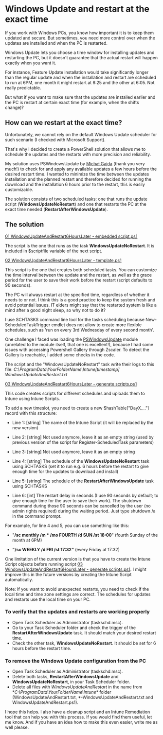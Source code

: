 # Windows Update and restart at the exact time

If you work with Windows PCs, you know how important it is to keep them updated and secure. But sometimes, you need more control over when the updates are installed and when the PC is restarted. 

Windows Update lets you choose a time window for installing updates and restarting the PC, but it doesn't guarantee that the actual restart will happen exactly when you want it. 

For instance, Feature Update installation would take significantly longer than the regular update and when the installation and restart are scheduled to run at 6PM, one month it might restart at 6:25 and the other at 6:05. Not really predictable.

But what if you want to make sure that the updates are installed earlier and the PC is restart at certain exact time (for example, when the shifts change)? 

## How can we restart at the exact time?

Unfortunately, we cannot rely on the default Windows Update scheduler for such scenario (I checked with Microsoft Support).

That's why I decided to create a PowerShell solution that allows me to schedule the updates and the restarts with more precision and reliability.

My solution uses PSWindowsUpdate by [Michał Gajda](https://github.com/mgajda83/PSWindowsUpdate) (thank you very much!) to check for and apply any available updates a few hours before the desired restart time. I wanted to minimize the time between the updates installation and the planned restart and therefore decided for running the download and the installation 6 hours prior to the restart, this is easily customizable.

The solution consists of two scheduled tasks: one that runs the update script (**WindowsUpdateNoRestart**) and one that restarts the PC at the exact time needed (**RestartAfterWindowsUpdate**).

## The solution


[01 WindowsUpdateAndRestart6HoursLater - embedded script.ps1](https://github.com/najki78/publicStuff/blob/main/Windows%20Update%20and%20restart%20at%20the%20exact%20time/01%20WindowsUpdateAndRestart6HoursLater%20-%20embedded%20script.ps1)

The script is the one that runs as the task **WindowsUpdateNoRestart**. It is included in $scriptfile variable of the next script.


[02 WindowsUpdateAndRestart6HoursLater - template.ps1](https://github.com/najki78/publicStuff/blob/main/Windows%20Update%20and%20restart%20at%20the%20exact%20time/02%20WindowsUpdateAndRestart6HoursLater%20-%20template.ps1)

This script is the one that creates both scheduled tasks. You can customize the time interval between the update and the restart, as well as the grace period for the user to save their work before the restart (script defaults to 90 seconds).

The PC will always restart at the specified time, regardless of whether it needs to or not. I think this is a good practice to keep the system fresh and avoid potential issues. IT elders might say that the restarted system is like a mind after a good night sleep, so why not to do it?

I use SCHTASKS command line tool for the tasks scheduling because New-ScheduledTaskTrigger cmdlet does not allow to create more flexible schedules, such as 'run on every 3rd Wednesday of every second month'.

One challenge I faced was loading the [PSWindowsUpdate](https://www.powershellgallery.com/packages/PSWindowsUpdate/) module (unrelated to the module itself, that one is excellent!), because I had some issues with accessing Powershell Gallery through Zscaler. To detect the Gallery is reachable, I added some checks in the code.

The script and the "WindowsUpdateNoRestart" task write their logs to this file: _C:\ProgramData\YourFolderName\Intune\[timestamp] WindowsUpdateAndRestart.txt_


[03 WindowsUpdateAndRestart6HoursLater - generate scripts.ps1](https://github.com/najki78/publicStuff/blob/main/Windows%20Update%20and%20restart%20at%20the%20exact%20time/03%20WindowsUpdateAndRestart6HoursLater%20-%20generate%20scripts.ps1)

This code creates scripts for different schedules and uploads them to Intune using Intune Scripts.

To add a new timeslot, you need to create a new $hashTable["DayX...."] record with this structure:

- Line 1: [string] The name of the Intune Script (it will be replaced by the new version)

- Line 2: [string] Not used anymore, leave it as an empty string (used by previous version of the script for Register-ScheduledTask parameters)

- Line 3: [string] Not used anymore, leave it as an empty string

- Line 4: [string] The schedule of the **WindowsUpdateNoRestart** task using SCHTASKS (set it to run e.g. 6 hours before the restart to give enough time for the updates to download and install)

- Line 5: [string] The schedule of the **RestartAfterWindowsUpdate** task using SCHTASKS

- Line 6: [int] The restart delay in seconds (I use 90 seconds by default; to give enough time for the user to save their work). The shutdown command during those 90 seconds can be cancelled by the user (no admin rights required) during the waiting period. Just type shutdown /a in the command prompt.


For example, for line 4 and 5, you can use something like this: 

- "**/sc monthly /m * /mo FOURTH /d SUN /st 18:00**" (fourth Sunday of the month at 6PM)

- **"/sc WEEKLY /d FRI /st 17:32"** (every Friday at 17:32)


One limitation of the current version is that you have to create the Intune Script objects before running script [03 WindowsUpdateAndRestart6HoursLater - generate scripts.ps1](https://github.com/najki78/publicStuff/blob/main/Windows%20Update%20and%20restart%20at%20the%20exact%20time/03%20WindowsUpdateAndRestart6HoursLater%20-%20generate%20scripts.ps1). I might improve this in the future versions by creating the Intune Script automatically.

Note: If you want to avoid unexpected restarts, you need to check if the local time and time zone settings are correct. The schedules for updates and restarts use the local time on your PC.


### To verify that the updates and restarts are working properly

- Open Task Scheduler as Administrator (taskschd.msc).
- Go to your Task Scheduler folder and check the trigger of the **RestartAfterWindowsUpdate** task. It should match your desired restart time.
- Check the other task, **WindowsUpdateNoRestart**. It should be set for 6 hours before the restart time.


### To remove the Windows Update configuration from the PC

- Open Task Scheduler as Administrator (taskschd.msc).
- Delete both tasks, **RestartAfterWindowsUpdate** and **WindowsUpdateNoRestart**, in your Task Scheduler folder.
- Delete all files with _WindowsUpdateAndRestart_ in the name from **C:\ProgramData\YourFolderName\Intune\** folder (WindowsUpdateAndRestart.txt, *-WindowsUpdateAndRestart.txt and WindowsUpdateAndRestart.ps1).

I hope this helps. I also have a cleanup script and an Intune Remediation tool that can help you with this process. If you would find them useful, let me know.
And if you have an idea how to make this even easier, write me as well please.
